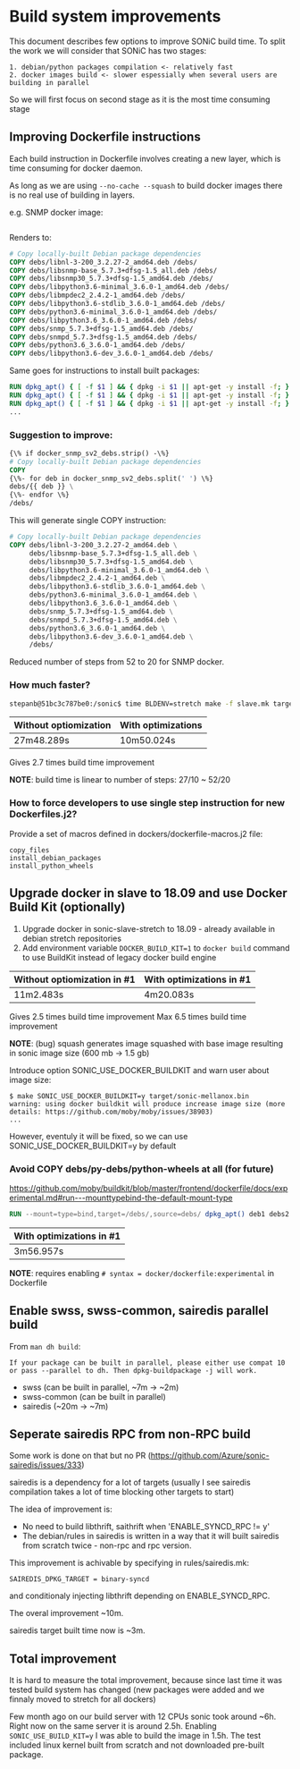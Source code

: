 # Build system improvements

This document describes few options to improve SONiC build time.
To split the work we will consider that SONiC has two stages:

    1. debian/python packages compilation <- relatively fast
    2. docker images build <- slower espessially when several users are building in parallel

So we will first focus on second stage as it is the most time consuming stage

## Improving Dockerfile instructions

Each build instruction in Dockerfile involves creating a new layer, which is time consuming for docker daemon.

As long as we are using ```--no-cache --squash``` to build docker images there is no real use of building in layers.

e.g. SNMP docker image:

```Dockerfile

```
Renders to:
```Dockerfile
# Copy locally-built Debian package dependencies
COPY debs/libnl-3-200_3.2.27-2_amd64.deb /debs/
COPY debs/libsnmp-base_5.7.3+dfsg-1.5_all.deb /debs/
COPY debs/libsnmp30_5.7.3+dfsg-1.5_amd64.deb /debs/
COPY debs/libpython3.6-minimal_3.6.0-1_amd64.deb /debs/
COPY debs/libmpdec2_2.4.2-1_amd64.deb /debs/
COPY debs/libpython3.6-stdlib_3.6.0-1_amd64.deb /debs/
COPY debs/python3.6-minimal_3.6.0-1_amd64.deb /debs/
COPY debs/libpython3.6_3.6.0-1_amd64.deb /debs/
COPY debs/snmp_5.7.3+dfsg-1.5_amd64.deb /debs/
COPY debs/snmpd_5.7.3+dfsg-1.5_amd64.deb /debs/
COPY debs/python3.6_3.6.0-1_amd64.deb /debs/
COPY debs/libpython3.6-dev_3.6.0-1_amd64.deb /debs/
```

Same goes for instructions to install built packages:

```Dockerfile
RUN dpkg_apt() { [ -f $1 ] && { dpkg -i $1 || apt-get -y install -f; } || return 1; }; dpkg_apt /debs/libnl-3-200_3.2.27-2_amd64.deb
RUN dpkg_apt() { [ -f $1 ] && { dpkg -i $1 || apt-get -y install -f; } || return 1; }; dpkg_apt /debs/libsnmp-base_5.7.3+dfsg-1.5_all.deb
RUN dpkg_apt() { [ -f $1 ] && { dpkg -i $1 || apt-get -y install -f; } || return 1; }; dpkg_apt /debs/libsnmp30_5.7.3+dfsg-1.5_amd64.deb
...
```

### Suggestion to improve:

```Dockerfile
{\% if docker_snmp_sv2_debs.strip() -\%}
# Copy locally-built Debian package dependencies
COPY
{\%- for deb in docker_snmp_sv2_debs.split(' ') \%}
debs/{{ deb }} \
{\%- endfor \%}
/debs/
```

This will generate single COPY instruction:
```Dockerfile
# Copy locally-built Debian package dependencies
COPY debs/libnl-3-200_3.2.27-2_amd64.deb \
     debs/libsnmp-base_5.7.3+dfsg-1.5_all.deb \
     debs/libsnmp30_5.7.3+dfsg-1.5_amd64.deb \
     debs/libpython3.6-minimal_3.6.0-1_amd64.deb \
     debs/libmpdec2_2.4.2-1_amd64.deb \
     debs/libpython3.6-stdlib_3.6.0-1_amd64.deb \
     debs/python3.6-minimal_3.6.0-1_amd64.deb \
     debs/libpython3.6_3.6.0-1_amd64.deb \
     debs/snmp_5.7.3+dfsg-1.5_amd64.deb \
     debs/snmpd_5.7.3+dfsg-1.5_amd64.deb \
     debs/python3.6_3.6.0-1_amd64.deb \
     debs/libpython3.6-dev_3.6.0-1_amd64.deb \
     /debs/
```

Reduced number of steps from 52 to 20 for SNMP docker.

### How much faster?

```bash
stepanb@51bc3c787be0:/sonic$ time BLDENV=stretch make -f slave.mk target/docker-snmp-sv2.gz
```

|Without optiomization|With optimizations|
|---------------------|------------------|
|27m48.289s           |10m50.024s        |

Gives 2.7 times build time improvement

**NOTE**: build time is linear to number of steps: 27/10 ~ 52/20

### How to force developers to use single step instruction for new Dockerfiles.j2?
Provide a set of macros defined in dockers/dockerfile-macros.j2 file:

```jinja
copy_files
install_debian_packages
install_python_wheels
```

## Upgrade docker in slave to 18.09 and use Docker Build Kit (optionally)

1. Upgrade docker in sonic-slave-stretch to 18.09 - already available in debian stretch repositories
2. Add environment variable ```DOCKER_BUILD_KIT=1``` to ```docker build``` command to use BuildKit instead of legacy docker build engine

|Without optiomization in #1 |With optimizations in #1|
|----------------------------|------------------------|
|11m2.483s                   |4m20.083s               |

Gives 2.5 times build time improvement
Max 6.5 times build time improvement

**NOTE**: (bug) squash generates image squashed with base image resulting in sonic image size (600 mb -> 1.5 gb)

Introduce option SONIC_USE_DOCKER_BUILDKIT and warn user about image size:
```
$ make SONIC_USE_DOCKER_BUILDKIT=y target/sonic-mellanox.bin
warning: using docker buildkit will produce increase image size (more details: https://github.com/moby/moby/issues/38903)
...
```

However, eventuly it will be fixed, so we can use SONIC_USE_DOCKER_BUILDKIT=y by default

### Avoid COPY debs/py-debs/python-wheels at all (for future)
https://github.com/moby/buildkit/blob/master/frontend/dockerfile/docs/experimental.md#run---mounttypebind-the-default-mount-type

```Dockerfile
RUN --mount=type=bind,target=/debs/,source=debs/ dpkg_apt() deb1 debs2 deb3...
```

|With optimizations in #1|
|------------------------|
|3m56.957s               |

**NOTE**: requires enabling ```# syntax = docker/dockerfile:experimental``` in Dockerfile


## Enable swss, swss-common, sairedis parallel build

From ``` man dh build ```:
```
If your package can be built in parallel, please either use compat 10 or pass --parallel to dh. Then dpkg-buildpackage -j will work.
```

- swss (can be built in parallel, ~7m -> ~2m)
- swss-common (can be built in parallel)
- sairedis (~20m -> ~7m)

## Seperate sairedis RPC from non-RPC build

Some work is done on that but no PR (https://github.com/Azure/sonic-sairedis/issues/333)

sairedis is a dependency for a lot of targets (usually I see sairedis compilation takes a lot of time blocking other targets to start)

The idea of improvement is:

- No need to build libthrift, saithrift when 'ENABLE_SYNCD_RPC != y'
- The debian/rules in sairedis is written in a way that it will built sairedis from scratch twice - non-rpc and rpc version.

This improvement is achivable by specifying in rules/sairedis.mk:

```SAIREDIS_DPKG_TARGET = binary-syncd```

and conditionaly injecting libthrift depending on ENABLE_SYNCD_RPC.

The overal improvement ~10m.

sairedis target built time now is ~3m.

## Total improvement

It is hard to measure the total improvement, because since last time it was tested build system has changed (new packages were added and we finnaly moved to stretch for all dockers)

Few month ago on our build server with 12 CPUs sonic took around ~6h.
Right now on the same server it is around 2.5h. Enabling ```SONIC_USE_BUILD_KIT=y``` I was able to build the image in 1.5h.
The test included linux kernel built from scratch and not downloaded pre-built package.

